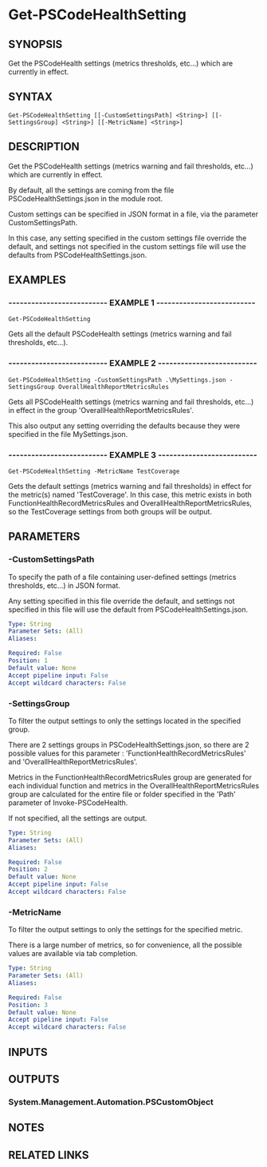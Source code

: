 # Get-PSCodeHealthSetting

## SYNOPSIS
Get the PSCodeHealth settings (metrics thresholds, etc...) which are currently in effect.

## SYNTAX

```
Get-PSCodeHealthSetting [[-CustomSettingsPath] <String>] [[-SettingsGroup] <String>] [[-MetricName] <String>]
```

## DESCRIPTION
Get the PSCodeHealth settings (metrics warning and fail thresholds, etc...) which are currently in effect.
 
By default, all the settings are coming from the file PSCodeHealthSettings.json in the module root.
 

Custom settings can be specified in JSON format in a file, via the parameter CustomSettingsPath.
 
In this case, any setting specified in the custom settings file override the default, and settings not specified in the custom settings file will use the defaults from PSCodeHealthSettings.json.

## EXAMPLES

### -------------------------- EXAMPLE 1 --------------------------
```
Get-PSCodeHealthSetting
```

Gets all the default PSCodeHealth settings (metrics warning and fail thresholds, etc...).

### -------------------------- EXAMPLE 2 --------------------------
```
Get-PSCodeHealthSetting -CustomSettingsPath .\MySettings.json -SettingsGroup OverallHealthReportMetricsRules
```

Gets all PSCodeHealth settings (metrics warning and fail thresholds, etc...) in effect in the group 'OverallHealthReportMetricsRules'.
 
This also output any setting overriding the defaults because they were specified in the file MySettings.json.

### -------------------------- EXAMPLE 3 --------------------------
```
Get-PSCodeHealthSetting -MetricName TestCoverage
```

Gets the default settings (metrics warning and fail thresholds) in effect for the metric(s) named 'TestCoverage'.
In this case, this metric exists in both FunctionHealthRecordMetricsRules and OverallHealthReportMetricsRules, so the TestCoverage settings from both groups will be output.

## PARAMETERS

### -CustomSettingsPath
To specify the path of a file containing user-defined settings (metrics thresholds, etc...) in JSON format.
 
Any setting specified in this file override the default, and settings not specified in this file will use the default from PSCodeHealthSettings.json.

```yaml
Type: String
Parameter Sets: (All)
Aliases: 

Required: False
Position: 1
Default value: None
Accept pipeline input: False
Accept wildcard characters: False
```

### -SettingsGroup
To filter the output settings to only the settings located in the specified group.
 
There are 2 settings groups in PSCodeHealthSettings.json, so there are 2 possible values for this parameter : 'FunctionHealthRecordMetricsRules' and 'OverallHealthReportMetricsRules'.
 
Metrics in the FunctionHealthRecordMetricsRules group are generated for each individual function and metrics in the OverallHealthReportMetricsRules group are calculated for the entire file or folder specified in the 'Path' parameter of Invoke-PSCodeHealth.
 
If not specified, all the settings are output.

```yaml
Type: String
Parameter Sets: (All)
Aliases: 

Required: False
Position: 2
Default value: None
Accept pipeline input: False
Accept wildcard characters: False
```

### -MetricName
To filter the output settings to only the settings for the specified metric.
 
There is a large number of metrics, so for convenience, all the possible values are available via tab completion.

```yaml
Type: String
Parameter Sets: (All)
Aliases: 

Required: False
Position: 3
Default value: None
Accept pipeline input: False
Accept wildcard characters: False
```

## INPUTS

## OUTPUTS

### System.Management.Automation.PSCustomObject

## NOTES

## RELATED LINKS

